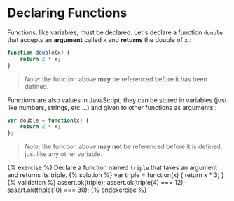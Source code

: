 # Declaring Functions

Functions, like variables, must be declared. Let's declare a function `double` that accepts an **argument** called `x` and **returns** the double of x :

```javascript
function double(x) {
    return 2 * x;
}
```

>*Note:* the function above **may** be referenced before it has been defined.

Functions are also values in JavaScript; they can be stored in variables (just like numbers, strings, etc ...) and given to other functions as arguments :

```javascript
var double = function(x) {
    return 2 * x;
};
```

>*Note:* the function above **may not** be referenced before it is defined, just like any other variable.

{% exercise %}
Declare a function named `triple` that takes an argument and returns its triple.
{% solution %}
var triple = function(x) {
    return x * 3;
}
{% validation %}
assert.ok(triple);
assert.ok(triple(4) === 12);
assert.ok(triple(10) === 30);
{% endexercise %}
